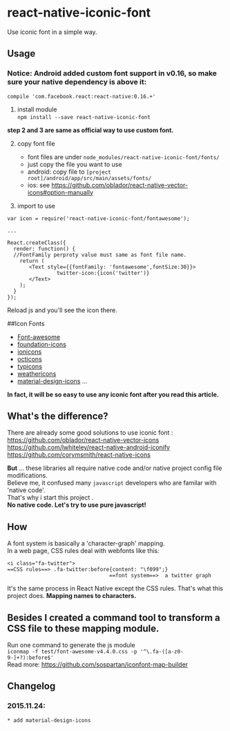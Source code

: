 # react-native-iconic-font
Use iconic font in a simple way.

## Usage
### Notice: Android added custom font support in v0.16, so make sure your native dependency is above it:  
`compile 'com.facebook.react:react-native:0.16.+'`

1. install module  
`npm install --save react-native-iconic-font`
	
**step 2 and 3 are same as official way to use custom font.**  

2. copy font file 
	* font files are under `node_modules/react-native-iconic-font/fonts/`
	* just copy the file you want to use 
	* android: copy file to `[project root]/android/app/src/main/assets/fonts/`
 	* ios: see <https://github.com/oblador/react-native-vector-icons#option-manually>
 	
3. import to use  

```
var icon = require('react-native-iconic-font/fontawesome');

...

React.createClass({
  render: function() {
  //FontFamily perproty value must same as font file name.
    return (
       <Text style={{fontFamily: 'fontawesome',fontSize:30}}> 
                twitter-icon:{icon('twitter')}
       </Text>
    );
  }
});

```
Reload js and you'll see the icon there.

##Icon Fonts
* [Font-awesome](<http://fontawesome.io/>)  
* [foundation-icons](<http://zurb.com/playground/foundation-icon-fonts-3>)  
* [ionicons](<http://ionicons.com/>)  
* [octicons](<https://github.com/github/octicons>)  
* [typicons](<https://github.com/stephenhutchings/typicons.font>)  
* [weathericons](<https://erikflowers.github.io/weather-icons/>)
* [material-design-icons](<http://google.github.io/material-design-icons/>)
...  
   
**In fact, it will be so easy to use any iconic font after you read this article.**


## What's the difference?
There are already some good solutions to use iconic font :  
<https://github.com/oblador/react-native-vector-icons>   
<https://github.com/lwhiteley/react-native-android-iconify>  
<https://github.com/corymsmith/react-native-icons>  

**But** ... these libraries all require native code and/or native project config file modifications.  
Believe me, it confused many `javascript` developers who are familar with 'native code'.  
That's why i start this project .  
**No native code. Let's try to use pure javascript!**

## How  
A font system is basically a 'character-graph' mapping.  
In a web page, CSS rules deal with webfonts like this:

```
<i class="fa-twitter">
==CSS rules==> .fa-twitter:before{content: "\f099";} 
                                 ==font system==>  a twitter graph

```
It's the same process in React Native except the CSS rules. That's what this project does. **Mapping names to characters.**    
## Besides I created a command tool to transform a CSS file to these mapping module. 
Run one command to generate the js module   
 `iconmap -f test/font-awesome-v4.4.0.css -p '^\.fa-([a-z0-9-]+?):before$'`  
Read more:  <https://github.com/sospartan/iconfont-map-builder> 


## Changelog

### 2015.11.24:
    * add material-design-icons
